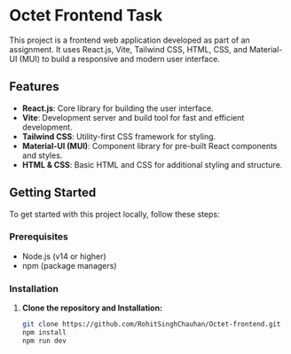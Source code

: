 # Octet Frontend Task

This project is a frontend web application developed as part of an assignment. It uses React.js, Vite, Tailwind CSS, HTML, CSS, and Material-UI (MUI) to build a responsive and modern user interface.

## Features

- **React.js**: Core library for building the user interface.
- **Vite**: Development server and build tool for fast and efficient development.
- **Tailwind CSS**: Utility-first CSS framework for styling.
- **Material-UI (MUI)**: Component library for pre-built React components and styles.
- **HTML & CSS**: Basic HTML and CSS for additional styling and structure.

## Getting Started

To get started with this project locally, follow these steps:

### Prerequisites

- Node.js (v14 or higher)
- npm (package managers)

### Installation

1. **Clone the repository and Installation:**

   ```bash
   git clone https://github.com/RohitSinghChauhan/Octet-frontend.git
   npm install
   npm run dev
